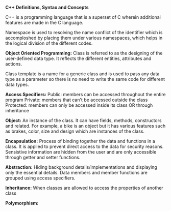 **C++ Definitions, Syntax and Concepts**

C++ is a programming language that is a superset of C wherein additional features are made in the C language. 

Namespace is used to resolving the name conflict of the identifier which is accomploshed by placing them under various namespaces, which helps
in the logical division of the different codes.

**Object Oriented Programming:**
  Class is referred to as the designing of the user-defined data type. 
  It reflects the different entities, attributes and actions.
  
  Class template is a name for a generic class and is used to pass any data type as a parameter so there is 
  no need to write the same code for different data types.
  
  **Access Specifiers:**
  Public: members can be accessed throughout the entire program
  Private: members that can't be accessed outside the class 
  Protected: members can only be accessed inside its class OR through inheritance 
  
  **Object:**
  An instance of the class. It can have fields, methods, constructors and related. 
  For example, a bike is an object but it has various features such as brakes, color, size and design which are instances of the class.
    
 **Encapsulation:** 
  Process of binding together the data and functions in a class. It is applied to prevent direct access to the data for security reasons. 
  Sensistive information are hidden from the user and are only accessible through getter and setter functions.
    
 **Abstraction:** 
 Hiding background details/implementations and displaying only the essential details. 
 Data members and member functions are grouped using access specifiers.

**Inheritance:**
When classes are allowed to access the properties of another class

**Polymorphism:**
